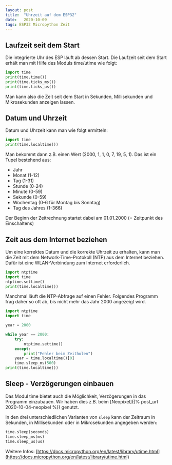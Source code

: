 ```yaml
---
layout: post
title:  "Uhrzeit auf dem ESP32"
date:   2020-10-09
tags: ESP32 Micropython Zeit
---
```


## Laufzeit seit dem Start

Die integrierte Uhr des ESP läuft ab dessen Start. Die Laufzeit seit dem Start erhält man mit Hilfe des Moduls time/utime wie folgt:

```python
import time
print(time.time())
print(time.ticks_ms())
print(time.ticks_us())
```
Man kann also die Zeit seit dem Start in Sekunden, Millisekunden und Mikrosekunden anzeigen lassen.

## Datum und Uhrzeit

Datum und Uhrzeit kann man wie folgt ermitteln:

```python
import time
print(time.localtime())
```

Man bekommt dann z.B. einen Wert (2000, 1, 1, 0, 7, 19, 5, 1). Das ist ein Tupel bestehend aus:
* Jahr
* Monat (1-12)
* Tag (1-31)
* Stunde (0-24)
* Minute (0-59)
* Sekunde (0-59)
* Wochentag (0-6 für Montag bis Sonntag)
* Tag des Jahres (1-366)

Der Beginn der Zeitrechnung startet dabei am 01.01.2000 (= Zeitpunkt des Einschaltens)

## Zeit aus dem Internet beziehen

Um eine korrektes Datum und die korrekte Uhrzeit zu erhalten, kann man die Zeit mit dem Network-Time-Protokoll (NTP) aus dem Internet beziehen. Dafür ist eine WLAN-Verbindung zum Internet erforderlich.

```python
import ntptime
import time
ntptime.settime()
print(time.localtime())
```

Manchmal läuft die NTP-Abfrage auf einen Fehler. Folgendes Programm frag daher so oft ab, bis nicht mehr das Jahr 2000 angezeigt wird.

```python
import ntptime
import time

year = 2000

while year == 2000:
    try:
        ntptime.settime()
    except:
        print("Fehler beim Zeitholen")
    year = time.localtime()[0]
    time.sleep_ms(500)
print(time.localtime())
```

## Sleep - Verzögerungen einbauen

Das Modul time bietet auch die Möglichkeit, Verzögerungen in das Programm einzubauen. Wir haben dies z.B. beim [Neopixel]({% post_url 2020-10-04-neopixel %}) genutzt.

In den drei unterschiedlichen Varianten von `sleep` kann der Zeitraum in Sekunden, in Millisekunden oder in Mikrosekunden angegeben werden:

```python
time.sleep(seconds)
time.sleep_ms(ms)
time.sleep_us(us)
```


Weitere Infos:
[https://docs.micropython.org/en/latest/library/utime.html](https://docs.micropython.org/en/latest/library/utime.html)